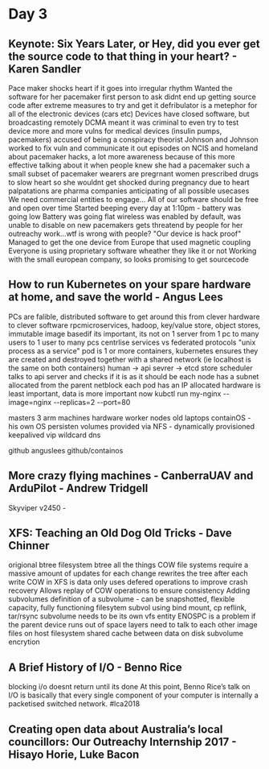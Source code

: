 # Day 3
## Keynote: Six Years Later, or Hey, did you ever get the source code to that thing in your heart? - Karen Sandler
Pace maker shocks heart if it goes into irregular rhythm
Wanted the software for her pacemaker
first person to ask
didnt end up getting source code after extreme measures to try and get it
defribulator is a metephor for all of the electronic devices (cars etc)
Devices have closed software, but broadcasting remotely
DCMA meant it was criminal to even try to test device
more and more vulns for medical devices (insulin pumps, pacemakers)
accused of being a conspiracy theorist
Johnson and Johnson worked to fix vuln and communicate it out
episodes on NCIS and homeland about pacemaker hacks, a lot more awareness because of this
more effective talking about it when people knew she had a pacemaker
such a small subset of pacemaker wearers are pregrnant women
prescribed drugs to slow heart so she wouldnt get shocked during pregnancy due to heart palpatations
are pharma companies anticipating of all possible usecases
We need commercial entities to engage... All of our software should be free and open over time 
Started beeping every day at 1:10pm - battery was going low
Battery was going flat
wireless was enabled by default, was unable to disable on new pacemakers
gets threatend by people for her outreachy work...wtf is wrong with people?
"Our device is hack proof"
Managed to get the one device from Europe that used magnetic coupling
Everyone is using proprietary software wheather they like it or not
Working with the small european company, so looks promising to get sourcecode

## How to run Kubernetes on your spare hardware at home, and save the world - Angus Lees
PCs are falible, distributed software to get around this
from clever hardware to clever software
rpcmicroservices, hadoop, key/value store, object stores, immutable image basedif its important, its not on 1 server
from 1 pc to many users to 1 user to many pcs
centrlise services vs federated protocols
"unix process as a service"
pod is 1 or more containers, kubernetes ensures they are created and destroyed together with a shared network (ie localhost is the same on both containers)
human -> api sevrer -> etcd store
scheduler talks to api server and checks if it is as it should be
each node has a subnet allocated from the parent netblock
each pod has an IP allocated
hardware is least important, data is more important now
kubctl run my-nginx --image=nginx --replicas=2 --port=80

masters 3 arm machines
hardware worker nodes old laptops
containOS - his own OS
persisten volumes provided via NFS - dynamically provisioned
keepalived vip 
wildcard dns

github anguslees
github/containos


## More crazy flying machines - CanberraUAV and ArduPilot - Andrew Tridgell
Skyviper v2450 - 

## XFS: Teaching an Old Dog Old Tricks - Dave Chinner
origional btree filesystem
btree all the things
COW file systems require a massive amount of updates for each change
rewrites the tree after each write
COW in XFS is data only
uses defered operations to improve crash recovery
Allows replay of COW operations to ensure consistency
Adding subvolumes
definition of a subvolume - can be snapshotted, flexible capacity, fully functioning filesytem
subvol using bind mount, cp reflink, tar/rsync
subvolume needs to be its own vfs entity
ENOSPC is a problem if the parent device runs out of space
layers need to talk to each other
image files on host filesystem
shared cache between data on disk
subvolume encrytion

## A Brief History of I/O - Benno Rice
blocking i/o doesnt return until its done
At this point, Benno Rice’s talk on I/O is basically that every single component of your computer is internally a packetised switched network. #lca2018

## Creating open data about Australia’s local councillors: Our Outreachy Internship 2017 - Hisayo Horie, Luke Bacon

